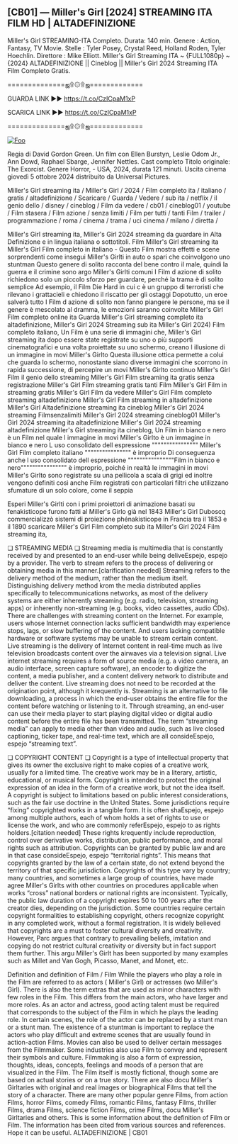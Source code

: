 ## [CB01] — Miller's Girl [2024] STREAMING ITA FILM HD | ALTADEFINIZIONE

Miller's Girl STREAMING-ITA Completo. Durata: 140 min. Genere : Action, Fantasy, TV Movie. Stelle : Tyler Posey, Crystal Reed, Holland Roden, Tyler Hoechlin. Direttore : Mike Elliott. Miller's Girl Streaming ITA ~ {FULL1080p} ~ {2024} ALTADEFINIZIONE || Cineblog || Miller's Girl 2024 Streaming ITA Film Completo Gratis.

==============ஜ۩۞۩ஜ=============

GUARDA LINK ►► https://t.co/CzICpaM1xP

SCARICA LINK ►► https://t.co/CzICpaM1xP

==============ஜ۩۞۩ஜ=============

<p dir="auto"><a href="https://t.co/CzICpaM1xP" rel="nofollow"><img src="https://camo.githubusercontent.com/917e6ed5c302499242165dcc02bdbce85c075fd21b35918eb9c0b771855261b8/68747470733a2f2f7374617469632e7769787374617469632e636f6d2f6d656469612f6232343966395f61646163386637306662336634356238383639313639366337376465313866337e6d76322e676966" alt="Foo" style="max-width: 100%;"></a></p>

Regia di David Gordon Green. Un film con Ellen Burstyn, Leslie Odom Jr., Ann Dowd, Raphael Sbarge, Jennifer Nettles. Cast completo Titolo originale: The Exorcist. Genere Horror, - USA, 2024, durata 121 minuti. Uscita cinema giovedì 5 ottobre 2024 distribuito da Universal Pictures.

Miller's Girl streaming ita / Miller's Girl / 2024 / Film completo ita / italiano / gratis / altadefinizione / Scaricare / Guarda / Vedere / sub ita / netflix / il genio dello / disney / cineblog / Film da vedere / cb01 / cineblog01 / youtube / Film stasera / Film azione / senza limiti / Film per tutti / tanti Film / trailer / programmazione / roma / cinema / trama / uci cinema / milano / diretta /

Miller's Girl streaming ita, Miller's Girl 2024 streaming da guardare in Alta Definizione e in lingua italiana o sottotitoli. Film Miller's Girl streaming ita Miller's Girl Film completo in italiano - Questo Film mostra effetti e scene sorprendenti come insegui Miller's Girlti in auto o spari che coinvolgono uno stuntman Questo genere di solito racconta del bene contro il male, quindi la guerra e il crimine sono argo Miller's Girlti comuni I Film d azione di solito richiedono solo un piccolo sforzo per guardare, perché la trama è di solito semplice Ad esempio, il Film Die Hard in cui c è un gruppo di terroristi che rilevano i grattacieli e chiedono il riscatto per gli ostaggi Dopotutto, un eroe salverà tutto I Film d azione di solito non fanno piangere le persone, ma se il genere è mescolato al dramma, le emozioni saranno coinvolte Miller's Girl Film completo online ita Guarda Miller's Girl streaming completo ita altadefinizione, Miller's Girl 2024 Streaming sub ita Miller's Girl 2024) Film completo italiano, Un Film è una serie di immagini che, Miller's Girl streaming ita dopo essere state registrate su uno o più supporti cinematografici e una volta proiettate su uno schermo, creano l illusione di un immagine in movi Miller's Girlto Questa illusione ottica permette a colui che guarda lo schermo, nonostante siano diverse immagini che scorrono in rapida successione, di percepire un movi Miller's Girlto continuo Miller's Girl Film il genio dello streaming Miller's Girl Film streaming ita gratis senza registrazione Miller's Girl Film streaming gratis tanti Film Miller's Girl Film in streaming gratis Miller's Girl Film da vedere Miller's Girl Film completo streaming altadefinizione Miller's Girl Film streaming in altadefinizione Miller's Girl Altadefinizione streaming ita cineblog Miller's Girl 2024 streaming Filmsenzalimiti Miller's Girl 2024 streaming cineblog01 Miller's Girl 2024 streaming ita altadefinizione Miller's Girl 2024 streaming altadefinizione Miller's Girl streaming ita cineblog, Un Film in bianco e nero è un Film nel quale l immagine in movi Miller's Girlto è un immagine in bianco e nero L uso consolidato dell espressione """""""""""""""" Miller's Girl Film completo italiano """""""""""""""" è improprio Di conseguenza anche l uso consolidato dell espressione """"""""""""""""Film in bianco e nero"""""""""""""""" è improprio, poiché in realtà le immagini in movi Miller's Girlto sono registrate su una pellicola a scala di grigi ed inoltre vengono definiti così anche Film registrati con particolari filtri che utilizzano sfumature di un solo colore, come il seppia

Esperi Miller's Girlti con i primi proiettori di animazione basati su fenakisticope furono fatti al Miller's Girlo già nel 1843 Miller's Girl Duboscq commercializzò sistemi di proiezione phénakisticope in Francia tra il 1853 e il 1890 scaricare Miller's Girl Film completo sub ita Miller's Girl 2024 Film streaming ita,

❏ STREAMING MEDIA ❏ Streaming media is multimedia that is constantly received by and presented to an end-user while being deliveEspejo, espejo by a provider. The verb to stream refers to the process of delivering or obtaining media in this manner.[clarification needed] Streaming refers to the delivery method of the medium, rather than the medium itself. Distinguishing delivery method krom the media distributed applies specifically to telecommunications networks, as most of the delivery systems are either inherently streaming (e.g. radio, television, streaming apps) or inherently non-streaming (e.g. books, video cassettes, audio CDs). There are challenges with streaming content on the Internet. For example, users whose Internet connection lacks sufficient bandwidth may experience stops, lags, or slow buffering of the content. And users lacking compatible hardware or software systems may be unable to stream certain content. Live streaming is the delivery of Internet content in real-time much as live television broadcasts content over the airwaves via a television signal. Live internet streaming requires a form of source media (e.g. a video camera, an audio interface, screen capture software), an encoder to digitize the content, a media publisher, and a content delivery network to distribute and deliver the content. Live streaming does not need to be recorded at the origination point, although it krequently is. Streaming is an alternative to file downloading, a process in which the end-user obtains the entire file for the content before watching or listening to it. Through streaming, an end-user can use their media player to start playing digital video or digital audio content before the entire file has been transmitted. The term “streaming media” can apply to media other than video and audio, such as live closed captioning, ticker tape, and real-time text, which are all consideEspejo, espejo “streaming text”.

❏ COPYRIGHT CONTENT ❏ Copyright is a type of intellectual property that gives its owner the exclusive right to make copies of a creative work, usually for a limited time. The creative work may be in a literary, artistic, educational, or musical form. Copyright is intended to protect the original expression of an idea in the form of a creative work, but not the idea itself. A copyright is subject to limitations based on public interest considerations, such as the fair use doctrine in the United States. Some jurisdictions require “fixing” copyrighted works in a tangible form. It is often shaEspejo, espejo among multiple authors, each of whom holds a set of rights to use or license the work, and who are commonly referEspejo, espejo to as rights holders.[citation needed] These rights krequently include reproduction, control over derivative works, distribution, public performance, and moral rights such as attribution. Copyrights can be granted by public law and are in that case consideEspejo, espejo “territorial rights”. This means that copyrights granted by the law of a certain state, do not extend beyond the territory of that specific jurisdiction. Copyrights of this type vary by country; many countries, and sometimes a large group of countries, have made agree Miller's Girlts with other countries on procedures applicable when works “cross” national borders or national rights are inconsistent. Typically, the public law duration of a copyright expires 50 to 100 years after the creator dies, depending on the jurisdiction. Some countries require certain copyright formalities to establishing copyright, others recognize copyright in any completed work, without a formal registration. It is widely believed that copyrights are a must to foster cultural diversity and creativity. However, Parc argues that contrary to prevailing beliefs, imitation and copying do not restrict cultural creativity or diversity but in fact support them further. This argu Miller's Girlt has been supported by many examples such as Millet and Van Gogh, Picasso, Manet, and Monet, etc.

Definition and definition of Film / Film While the players who play a role in the Film are referred to as actors ( Miller's Girl) or actresses (wo Miller's Girl). There is also the term extras that are used as minor characters with few roles in the Film. This differs from the main actors, who have larger and more roles. As an actor and actress, good acting talent must be required that corresponds to the subject of the Film in which he plays the leading role. In certain scenes, the role of the actor can be replaced by a stunt man or a stunt man. The existence of a stuntman is important to replace the actors who play difficult and extreme scenes that are usually found in action-action Films. Movies can also be used to deliver certain messages from the Filmmaker. Some industries also use Film to convey and represent their symbols and culture. Filmmaking is also a form of expression, thoughts, ideas, concepts, feelings and moods of a person that are visualized in the Film. The Film itself is mostly fictional, though some are based on actual stories or on a true story. There are also docu Miller's Girltaries with original and real images or biographical Films that tell the story of a character. There are many other popular genre Films, from action Films, horror Films, comedy Films, romantic Films, fantasy Films, thriller Films, drama Films, science fiction Films, crime Films, docu Miller's Girltaries and others. This is some information about the definition of Film or Film. The information has been cited from various sources and references. Hope it can be useful. ALTADEFINIZIONE | CB01
